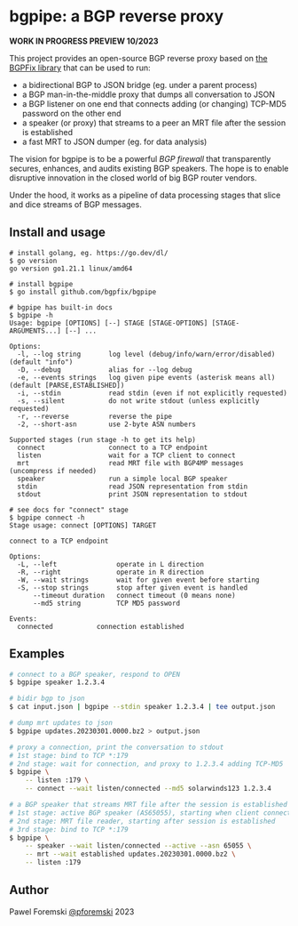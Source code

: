 # bgpipe: a BGP reverse proxy

**WORK IN PROGRESS PREVIEW 10/2023**

This project provides an open-source BGP reverse proxy based on [the BGPFix library](https://github.com/bgpfix/bgpfix) that can be used to run:

 * a bidirectional BGP to JSON bridge (eg. under a parent process)
 * a BGP man-in-the-middle proxy that dumps all conversation to JSON
 * a BGP listener on one end that connects adding (or changing) TCP-MD5 password on the other end
 * a speaker (or proxy) that streams to a peer an MRT file after the session is established
 * a fast MRT to JSON dumper (eg. for data analysis)
 
The vision for bgpipe is to be a powerful *BGP firewall* that transparently secures, enhances, and audits existing BGP speakers. The hope is to enable disruptive innovation in the closed world of big BGP router vendors.

Under the hood, it works as a pipeline of data processing stages that slice and dice streams of BGP messages.

## Install and usage

```
# install golang, eg. https://go.dev/dl/
$ go version
go version go1.21.1 linux/amd64

# install bgpipe
$ go install github.com/bgpfix/bgpipe

# bgpipe has built-in docs
$ bgpipe -h
Usage: bgpipe [OPTIONS] [--] STAGE [STAGE-OPTIONS] [STAGE-ARGUMENTS...] [--] ...

Options:
  -l, --log string       log level (debug/info/warn/error/disabled) (default "info")
  -D, --debug            alias for --log debug
  -e, --events strings   log given pipe events (asterisk means all) (default [PARSE,ESTABLISHED])
  -i, --stdin            read stdin (even if not explicitly requested)
  -s, --silent           do not write stdout (unless explicitly requested)
  -r, --reverse          reverse the pipe
  -2, --short-asn        use 2-byte ASN numbers

Supported stages (run stage -h to get its help)
  connect                connect to a TCP endpoint
  listen                 wait for a TCP client to connect
  mrt                    read MRT file with BGP4MP messages (uncompress if needed)
  speaker                run a simple local BGP speaker
  stdin                  read JSON representation from stdin
  stdout                 print JSON representation to stdout

# see docs for "connect" stage
$ bgpipe connect -h
Stage usage: connect [OPTIONS] TARGET

connect to a TCP endpoint

Options:
  -L, --left               operate in L direction
  -R, --right              operate in R direction
  -W, --wait strings       wait for given event before starting
  -S, --stop strings       stop after given event is handled
      --timeout duration   connect timeout (0 means none)
      --md5 string         TCP MD5 password

Events:
  connected           connection established
```

## Examples

```bash
# connect to a BGP speaker, respond to OPEN
$ bgpipe speaker 1.2.3.4

# bidir bgp to json
$ cat input.json | bgpipe --stdin speaker 1.2.3.4 | tee output.json

# dump mrt updates to json
$ bgpipe updates.20230301.0000.bz2 > output.json

# proxy a connection, print the conversation to stdout
# 1st stage: bind to TCP *:179
# 2nd stage: wait for connection, and proxy to 1.2.3.4 adding TCP-MD5
$ bgpipe \
	-- listen :179 \
	-- connect --wait listen/connected --md5 solarwinds123 1.2.3.4

# a BGP speaker that streams MRT file after the session is established
# 1st stage: active BGP speaker (AS65055), starting when client connects
# 2nd stage: MRT file reader, starting after session is established
# 3rd stage: bind to TCP *:179
$ bgpipe \
    -- speaker --wait listen/connected --active --asn 65055 \
    -- mrt --wait established updates.20230301.0000.bz2 \
    -- listen :179
```

## Author
Pawel Foremski [@pforemski](https://twitter.com/pforemski) 2023
